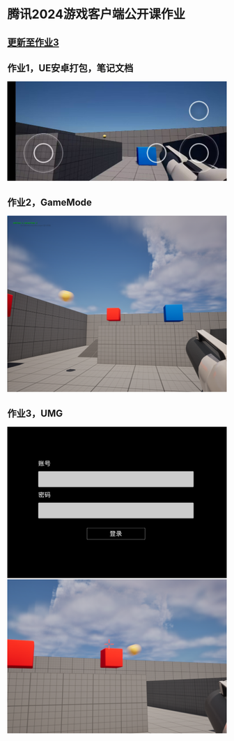# 腾讯2024游戏客户端公开课作业

## [更新至作业3](https://a6h9bzw94e.feishu.cn/docx/OxtpdDgAEob3KQxWQfGcZu6knKX?from=from_copylink)

## 作业1，UE安卓打包，笔记文档

![打包好的安卓程序](/markdownImg/AndroidPackage.jpg)

## 作业2，GameMode
![GameMode](/markdownImg/homework2.PNG)

## 作业3，UMG
![UMG](/markdownImg/homework3.png)
![UMG](/markdownImg/homework3_2.png)
